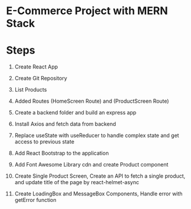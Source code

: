 # E-Commerce Project with MERN Stack

# Steps

1. Create React App
2. Create Git Repository
3. List Products

4. Added Routes (HomeScreen Route) and (ProductScreen Route)

5. Create a backend folder and build an express app

6. Install Axios and fetch data from backend

7. Replace useState with useReducer to handle complex state and get access to previous state

8. Add React Bootstrap to the application

9. Add Font Awesome Library cdn and create Product component

10. Create Single Product Screen,
    Create an API to fetch a single product,
    and update title of the page by react-helmet-async

11. Create LoadingBox and MessageBox Components,
    Handle error with getError function
